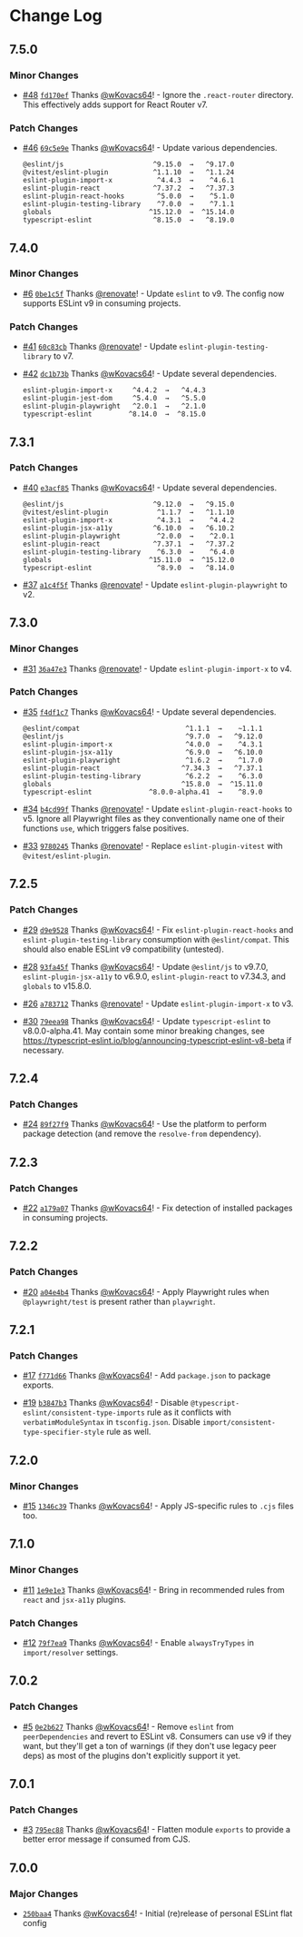 # Change Log

## 7.5.0

### Minor Changes

- [#48](https://github.com/wKovacs64/eslint-config/pull/48) [`fd170ef`](https://github.com/wKovacs64/eslint-config/commit/fd170efb7ecb595df5236c72152345bf3c2ae0b9) Thanks [@wKovacs64](https://github.com/wKovacs64)! - Ignore the `.react-router` directory. This effectively adds support for React Router v7.

### Patch Changes

- [#46](https://github.com/wKovacs64/eslint-config/pull/46) [`69c5e9e`](https://github.com/wKovacs64/eslint-config/commit/69c5e9e1937145257c8a3ce59bb361d6dbb835da) Thanks [@wKovacs64](https://github.com/wKovacs64)! - Update various dependencies.

  ```
  @eslint/js                      ^9.15.0  →   ^9.17.0
  @vitest/eslint-plugin           ^1.1.10  →   ^1.1.24
  eslint-plugin-import-x           ^4.4.3  →    ^4.6.1
  eslint-plugin-react             ^7.37.2  →   ^7.37.3
  eslint-plugin-react-hooks        ^5.0.0  →    ^5.1.0
  eslint-plugin-testing-library    ^7.0.0  →    ^7.1.1
  globals                        ^15.12.0  →  ^15.14.0
  typescript-eslint               ^8.15.0  →   ^8.19.0
  ```

## 7.4.0

### Minor Changes

- [#6](https://github.com/wKovacs64/eslint-config/pull/6) [`0be1c5f`](https://github.com/wKovacs64/eslint-config/commit/0be1c5fef4e00b16893626bd115850012e45b351) Thanks [@renovate](https://github.com/apps/renovate)! - Update `eslint` to v9. The config now supports ESLint v9 in consuming projects.

### Patch Changes

- [#41](https://github.com/wKovacs64/eslint-config/pull/41) [`60c83cb`](https://github.com/wKovacs64/eslint-config/commit/60c83cb3acb4c66a563181d14b2a1f5a59a08609) Thanks [@renovate](https://github.com/apps/renovate)! - Update `eslint-plugin-testing-library` to v7.

- [#42](https://github.com/wKovacs64/eslint-config/pull/42) [`dc1b73b`](https://github.com/wKovacs64/eslint-config/commit/dc1b73bf80cab31299dcfac1a417719ea7e48505) Thanks [@wKovacs64](https://github.com/wKovacs64)! - Update several dependencies.

  ```
  eslint-plugin-import-x     ^4.4.2  →   ^4.4.3
  eslint-plugin-jest-dom     ^5.4.0  →   ^5.5.0
  eslint-plugin-playwright   ^2.0.1  →   ^2.1.0
  typescript-eslint         ^8.14.0  →  ^8.15.0
  ```

## 7.3.1

### Patch Changes

- [#40](https://github.com/wKovacs64/eslint-config/pull/40) [`e3acf85`](https://github.com/wKovacs64/eslint-config/commit/e3acf8518be8726f0f7e1dfc0df9e3b007cf82a0) Thanks [@wKovacs64](https://github.com/wKovacs64)! - Update several dependencies.

  ```
  @eslint/js                      ^9.12.0  →   ^9.15.0
  @vitest/eslint-plugin            ^1.1.7  →   ^1.1.10
  eslint-plugin-import-x           ^4.3.1  →    ^4.4.2
  eslint-plugin-jsx-a11y          ^6.10.0  →   ^6.10.2
  eslint-plugin-playwright         ^2.0.0  →    ^2.0.1
  eslint-plugin-react             ^7.37.1  →   ^7.37.2
  eslint-plugin-testing-library    ^6.3.0  →    ^6.4.0
  globals                        ^15.11.0  →  ^15.12.0
  typescript-eslint                ^8.9.0  →   ^8.14.0
  ```

- [#37](https://github.com/wKovacs64/eslint-config/pull/37) [`a1c4f5f`](https://github.com/wKovacs64/eslint-config/commit/a1c4f5f9897342d7e4ecd5b03d17d1696fd6990e) Thanks [@renovate](https://github.com/apps/renovate)! - Update `eslint-plugin-playwright` to v2.

## 7.3.0

### Minor Changes

- [#31](https://github.com/wKovacs64/eslint-config/pull/31) [`36a47e3`](https://github.com/wKovacs64/eslint-config/commit/36a47e3d60fbc5b38fe4413841340c7676625d83) Thanks [@renovate](https://github.com/apps/renovate)! - Update `eslint-plugin-import-x` to v4.

### Patch Changes

- [#35](https://github.com/wKovacs64/eslint-config/pull/35) [`f4df1c7`](https://github.com/wKovacs64/eslint-config/commit/f4df1c718d01cb633938cb8fefa24d7378483ddb) Thanks [@wKovacs64](https://github.com/wKovacs64)! - Update several dependencies.

  ```
  @eslint/compat                          ^1.1.1  →    ~1.1.1
  @eslint/js                              ^9.7.0  →   ^9.12.0
  eslint-plugin-import-x                  ^4.0.0  →    ^4.3.1
  eslint-plugin-jsx-a11y                  ^6.9.0  →   ^6.10.0
  eslint-plugin-playwright                ^1.6.2  →    ^1.7.0
  eslint-plugin-react                    ^7.34.3  →   ^7.37.1
  eslint-plugin-testing-library           ^6.2.2  →    ^6.3.0
  globals                                ^15.8.0  →  ^15.11.0
  typescript-eslint              ^8.0.0-alpha.41  →    ^8.9.0
  ```

- [#34](https://github.com/wKovacs64/eslint-config/pull/34) [`b4cd99f`](https://github.com/wKovacs64/eslint-config/commit/b4cd99f8f2e4da87f7a336f3df2fbec790cdf376) Thanks [@renovate](https://github.com/apps/renovate)! - Update `eslint-plugin-react-hooks` to v5. Ignore all Playwright files as they conventionally name one of their functions `use`, which triggers false positives.

- [#33](https://github.com/wKovacs64/eslint-config/pull/33) [`9780245`](https://github.com/wKovacs64/eslint-config/commit/97802454e35a514612e4a910005117c9af44d915) Thanks [@renovate](https://github.com/apps/renovate)! - Replace `eslint-plugin-vitest` with `@vitest/eslint-plugin`.

## 7.2.5

### Patch Changes

- [#29](https://github.com/wKovacs64/eslint-config/pull/29) [`d9e9528`](https://github.com/wKovacs64/eslint-config/commit/d9e9528306993e58f416c4ee0ef7c3d2cc10e9e9) Thanks [@wKovacs64](https://github.com/wKovacs64)! - Fix `eslint-plugin-react-hooks` and `eslint-plugin-testing-library` consumption with `@eslint/compat`. This should also enable ESLint v9 compatibility (untested).

- [#28](https://github.com/wKovacs64/eslint-config/pull/28) [`93fa45f`](https://github.com/wKovacs64/eslint-config/commit/93fa45f05090eb1b18bcc0aa8840c347533b23b7) Thanks [@wKovacs64](https://github.com/wKovacs64)! - Update `@eslint/js` to v9.7.0, `eslint-plugin-jsx-a11y` to v6.9.0, `eslint-plugin-react` to v7.34.3, and `globals` to v15.8.0.

- [#26](https://github.com/wKovacs64/eslint-config/pull/26) [`a783712`](https://github.com/wKovacs64/eslint-config/commit/a7837128394bc8be4fb8db58997d624c62fb0565) Thanks [@renovate](https://github.com/apps/renovate)! - Update `eslint-plugin-import-x` to v3.

- [#30](https://github.com/wKovacs64/eslint-config/pull/30) [`79eea98`](https://github.com/wKovacs64/eslint-config/commit/79eea98aff6a6a79fba441e2311e12ff33744e32) Thanks [@wKovacs64](https://github.com/wKovacs64)! - Update `typescript-eslint` to v8.0.0-alpha.41. May contain some minor breaking changes, see https://typescript-eslint.io/blog/announcing-typescript-eslint-v8-beta if necessary.

## 7.2.4

### Patch Changes

- [#24](https://github.com/wKovacs64/eslint-config/pull/24) [`89f27f9`](https://github.com/wKovacs64/eslint-config/commit/89f27f9644fb1920985140865b5299d8dedd71fe) Thanks [@wKovacs64](https://github.com/wKovacs64)! - Use the platform to perform package detection (and remove the `resolve-from` dependency).

## 7.2.3

### Patch Changes

- [#22](https://github.com/wKovacs64/eslint-config/pull/22) [`a179a07`](https://github.com/wKovacs64/eslint-config/commit/a179a071a581e24e1fea61aa8e16914bbad0cce6) Thanks [@wKovacs64](https://github.com/wKovacs64)! - Fix detection of installed packages in consuming projects.

## 7.2.2

### Patch Changes

- [#20](https://github.com/wKovacs64/eslint-config/pull/20) [`a04e4b4`](https://github.com/wKovacs64/eslint-config/commit/a04e4b460a0a5c8e8fd4a26cd6baca21d69587f1) Thanks [@wKovacs64](https://github.com/wKovacs64)! - Apply Playwright rules when `@playwright/test` is present rather than `playwright`.

## 7.2.1

### Patch Changes

- [#17](https://github.com/wKovacs64/eslint-config/pull/17) [`f771d66`](https://github.com/wKovacs64/eslint-config/commit/f771d664b59f0bac87f4f9306796b3cd6575017d) Thanks [@wKovacs64](https://github.com/wKovacs64)! - Add `package.json` to package exports.

- [#19](https://github.com/wKovacs64/eslint-config/pull/19) [`b3847b3`](https://github.com/wKovacs64/eslint-config/commit/b3847b30e4736758e75af0758b2a88f78953c8c7) Thanks [@wKovacs64](https://github.com/wKovacs64)! - Disable `@typescript-eslint/consistent-type-imports` rule as it conflicts with `verbatimModuleSyntax` in `tsconfig.json`. Disable `import/consistent-type-specifier-style` rule as well.

## 7.2.0

### Minor Changes

- [#15](https://github.com/wKovacs64/eslint-config/pull/15) [`1346c39`](https://github.com/wKovacs64/eslint-config/commit/1346c39349e41e7159eb670dd160fc78c74be021) Thanks [@wKovacs64](https://github.com/wKovacs64)! - Apply JS-specific rules to `.cjs` files too.

## 7.1.0

### Minor Changes

- [#11](https://github.com/wKovacs64/eslint-config/pull/11) [`1e9e1e3`](https://github.com/wKovacs64/eslint-config/commit/1e9e1e37390fc252f2975aca4297524fa2da22d8) Thanks [@wKovacs64](https://github.com/wKovacs64)! - Bring in recommended rules from `react` and `jsx-a11y` plugins.

### Patch Changes

- [#12](https://github.com/wKovacs64/eslint-config/pull/12) [`79f7ea9`](https://github.com/wKovacs64/eslint-config/commit/79f7ea9c444db8f99e71d65959c03c0fa9098f21) Thanks [@wKovacs64](https://github.com/wKovacs64)! - Enable `alwaysTryTypes` in `import/resolver` settings.

## 7.0.2

### Patch Changes

- [#5](https://github.com/wKovacs64/eslint-config/pull/5) [`0e2b627`](https://github.com/wKovacs64/eslint-config/commit/0e2b62793fd106c966ad96de8c4ee54da3e9f93b) Thanks [@wKovacs64](https://github.com/wKovacs64)! - Remove `eslint` from `peerDependencies` and revert to ESLint v8. Consumers can use v9 if they want, but they'll get a ton of warnings (if they don't use legacy peer deps) as most of the plugins don't explicitly support it yet.

## 7.0.1

### Patch Changes

- [#3](https://github.com/wKovacs64/eslint-config/pull/3) [`795ec88`](https://github.com/wKovacs64/eslint-config/commit/795ec88fcb41f94684b0860075051dfb28a0a206) Thanks [@wKovacs64](https://github.com/wKovacs64)! - Flatten module `exports` to provide a better error message if consumed from CJS.

## 7.0.0

### Major Changes

- [`250baa4`](https://github.com/wKovacs64/eslint-config/commit/250baa4ee7016ab6757f2e66ad17e0be95f3b9c5) Thanks [@wKovacs64](https://github.com/wKovacs64)! - Initial (re)release of personal ESLint flat config
